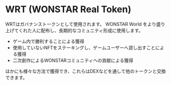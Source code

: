 # WRT (WONSTAR Real Token)

WRTはガバナンストークンとして使用されます。
WONSTAR World をより盛り上げてくれた人に配布し、長期的なコミュニティ形成に使用します。

- ゲーム内で勝利することによる獲得
- 使用していないNFTをステーキングし、ゲームユーザーへ貸し出すことによる獲得
- 二次創作によるWONSTARコミュニティへの貢献による獲得

ほかにも様々な方法で獲得でき、これらはDEXなどを通して他のトークンと交換できます。
